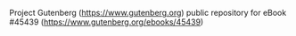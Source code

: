 Project Gutenberg (https://www.gutenberg.org) public repository for eBook #45439 (https://www.gutenberg.org/ebooks/45439)
